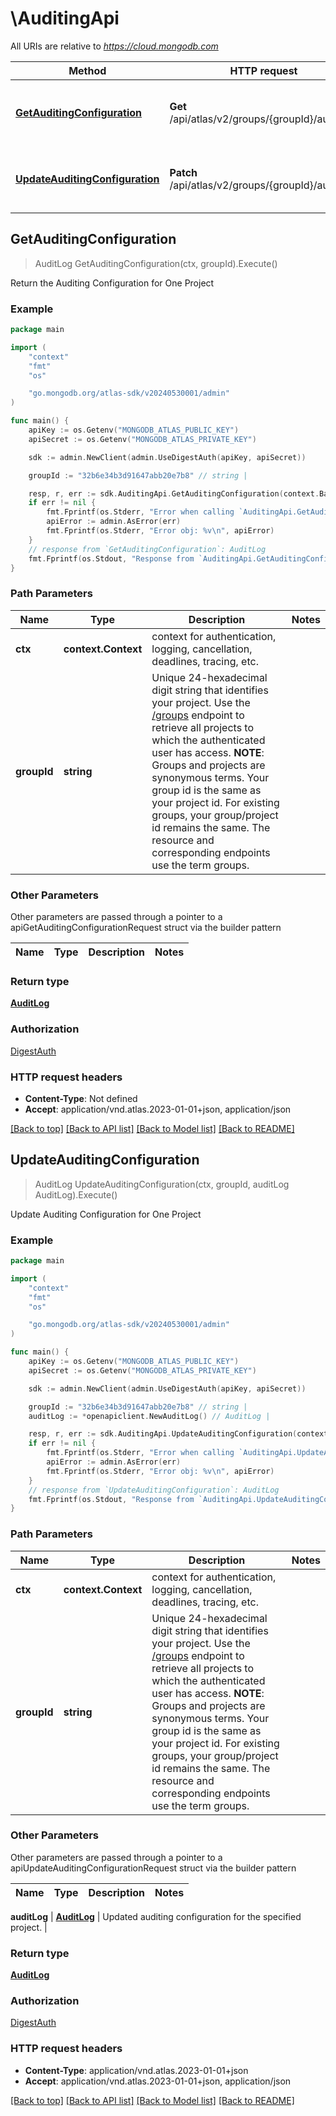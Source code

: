 # \AuditingApi

All URIs are relative to *https://cloud.mongodb.com*

Method | HTTP request | Description
------------- | ------------- | -------------
[**GetAuditingConfiguration**](AuditingApi.md#GetAuditingConfiguration) | **Get** /api/atlas/v2/groups/{groupId}/auditLog | Return the Auditing Configuration for One Project
[**UpdateAuditingConfiguration**](AuditingApi.md#UpdateAuditingConfiguration) | **Patch** /api/atlas/v2/groups/{groupId}/auditLog | Update Auditing Configuration for One Project



## GetAuditingConfiguration

> AuditLog GetAuditingConfiguration(ctx, groupId).Execute()

Return the Auditing Configuration for One Project


### Example

```go
package main

import (
    "context"
    "fmt"
    "os"

    "go.mongodb.org/atlas-sdk/v20240530001/admin"
)

func main() {
    apiKey := os.Getenv("MONGODB_ATLAS_PUBLIC_KEY")
    apiSecret := os.Getenv("MONGODB_ATLAS_PRIVATE_KEY")

    sdk := admin.NewClient(admin.UseDigestAuth(apiKey, apiSecret))

    groupId := "32b6e34b3d91647abb20e7b8" // string | 

    resp, r, err := sdk.AuditingApi.GetAuditingConfiguration(context.Background(), groupId).Execute()
    if err != nil {
        fmt.Fprintf(os.Stderr, "Error when calling `AuditingApi.GetAuditingConfiguration``: %v\n", err)
        apiError := admin.AsError(err)
        fmt.Fprintf(os.Stderr, "Error obj: %v\n", apiError)
    }
    // response from `GetAuditingConfiguration`: AuditLog
    fmt.Fprintf(os.Stdout, "Response from `AuditingApi.GetAuditingConfiguration`: %v\n", resp)
}
```

### Path Parameters


Name | Type | Description  | Notes
------------- | ------------- | ------------- | -------------
**ctx** | **context.Context** | context for authentication, logging, cancellation, deadlines, tracing, etc.
**groupId** | **string** | Unique 24-hexadecimal digit string that identifies your project. Use the [/groups](#tag/Projects/operation/listProjects) endpoint to retrieve all projects to which the authenticated user has access.  **NOTE**: Groups and projects are synonymous terms. Your group id is the same as your project id. For existing groups, your group/project id remains the same. The resource and corresponding endpoints use the term groups. | 

### Other Parameters

Other parameters are passed through a pointer to a apiGetAuditingConfigurationRequest struct via the builder pattern


Name | Type | Description  | Notes
------------- | ------------- | ------------- | -------------


### Return type

[**AuditLog**](AuditLog.md)

### Authorization
[DigestAuth](../README.md#Authentication)

### HTTP request headers

- **Content-Type**: Not defined
- **Accept**: application/vnd.atlas.2023-01-01+json, application/json

[[Back to top]](#) [[Back to API list]](../README.md#documentation-for-api-endpoints)
[[Back to Model list]](../README.md#documentation-for-models)
[[Back to README]](../README.md)


## UpdateAuditingConfiguration

> AuditLog UpdateAuditingConfiguration(ctx, groupId, auditLog AuditLog).Execute()

Update Auditing Configuration for One Project


### Example

```go
package main

import (
    "context"
    "fmt"
    "os"

    "go.mongodb.org/atlas-sdk/v20240530001/admin"
)

func main() {
    apiKey := os.Getenv("MONGODB_ATLAS_PUBLIC_KEY")
    apiSecret := os.Getenv("MONGODB_ATLAS_PRIVATE_KEY")

    sdk := admin.NewClient(admin.UseDigestAuth(apiKey, apiSecret))

    groupId := "32b6e34b3d91647abb20e7b8" // string | 
    auditLog := *openapiclient.NewAuditLog() // AuditLog | 

    resp, r, err := sdk.AuditingApi.UpdateAuditingConfiguration(context.Background(), groupId, &auditLog).Execute()
    if err != nil {
        fmt.Fprintf(os.Stderr, "Error when calling `AuditingApi.UpdateAuditingConfiguration``: %v\n", err)
        apiError := admin.AsError(err)
        fmt.Fprintf(os.Stderr, "Error obj: %v\n", apiError)
    }
    // response from `UpdateAuditingConfiguration`: AuditLog
    fmt.Fprintf(os.Stdout, "Response from `AuditingApi.UpdateAuditingConfiguration`: %v\n", resp)
}
```

### Path Parameters


Name | Type | Description  | Notes
------------- | ------------- | ------------- | -------------
**ctx** | **context.Context** | context for authentication, logging, cancellation, deadlines, tracing, etc.
**groupId** | **string** | Unique 24-hexadecimal digit string that identifies your project. Use the [/groups](#tag/Projects/operation/listProjects) endpoint to retrieve all projects to which the authenticated user has access.  **NOTE**: Groups and projects are synonymous terms. Your group id is the same as your project id. For existing groups, your group/project id remains the same. The resource and corresponding endpoints use the term groups. | 

### Other Parameters

Other parameters are passed through a pointer to a apiUpdateAuditingConfigurationRequest struct via the builder pattern


Name | Type | Description  | Notes
------------- | ------------- | ------------- | -------------

 **auditLog** | [**AuditLog**](AuditLog.md) | Updated auditing configuration for the specified project. | 

### Return type

[**AuditLog**](AuditLog.md)

### Authorization
[DigestAuth](../README.md#Authentication)

### HTTP request headers

- **Content-Type**: application/vnd.atlas.2023-01-01+json
- **Accept**: application/vnd.atlas.2023-01-01+json, application/json

[[Back to top]](#) [[Back to API list]](../README.md#documentation-for-api-endpoints)
[[Back to Model list]](../README.md#documentation-for-models)
[[Back to README]](../README.md)

